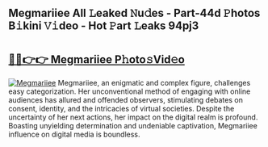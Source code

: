 ## Megmariiee All 𝙻eaked 𝙽u𝚍es - Part-44d 𝙿hotos B𝚒kini 𝚅𝚒deo - Hot 𝙿art 𝙻eaks 94pj3

# <h2><a href="http://ld2hay7.urlbe.top/?page=Megmariiee">🔗🔗👉👉 Megmariiee P𝚑oto𝚜Vid𝚎o</a></h2>

[![Megmariiee](https://i.imgur.com/eBuTRDB.gif)](http://ld2hay7.urlbe.top/?page=Megmariiee)
Megmariiee, an enigmatic and complex figure, challenges easy categorization. Her unconventional method of engaging with online audiences has allured and offended observers, stimulating debates on consent, identity, and the intricacies of virtual societies. Despite the uncertainty of her next actions, her impact on the digital realm is profound. Boasting unyielding determination and undeniable captivation, Megmariiee influence on digital media is boundless.
